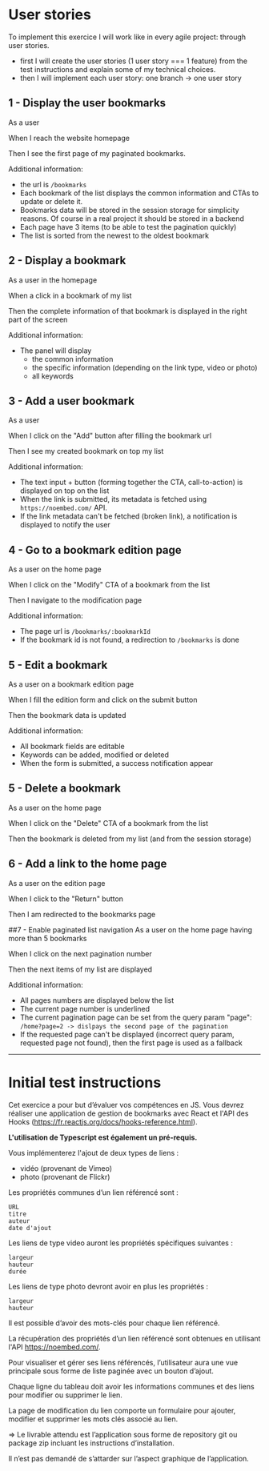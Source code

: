 # User stories

To implement this exercice I will work like in every agile project: through user stories.

- first I will create the user stories (1 user story === 1 feature) from the test instructions and explain some of my technical choices.
- then I will implement each user story: one branch -> one user story

## 1 - Display the user bookmarks
As a user

When I reach the website homepage

Then I see the first page of my paginated bookmarks. 

Additional information:
- the url is ``/bookmarks``
- Each bookmark of the list  displays the common information and CTAs to update or delete it.
- Bookmarks data will be stored in the session storage for simplicity reasons. Of course in a real project it should be stored in a backend
- Each page have 3 items (to be able to test the pagination quickly)
- The list is sorted from the newest to the oldest bookmark

## 2 - Display a bookmark
As a user in the homepage

When a click in a bookmark of my list 

Then the complete information of that bookmark is displayed in the right part of the screen

Additional information:
- The panel will display
    - the common information
    - the specific information (depending on the link type, video or photo)
    - all keywords

## 3 - Add a user bookmark
As a user

When I click on the "Add" button after filling the bookmark url

Then I see my created bookmark on top my list

Additional information:
- The text input + button (forming together the CTA, call-to-action) is displayed on top on the list
- When the link is submitted, its metadata is fetched using `https://noembed.com/` API.
- If the link metadata can't be fetched (broken link), a notification is displayed to notify the user

## 4 - Go to a bookmark edition page
As a user on the home page

When I click on the "Modify" CTA of a bookmark from the list

Then I navigate to the modification page

Additional information:
- The page url is ``/bookmarks/:bookmarkId``
- If the bookmark id is not found, a redirection to ``/bookmarks`` is done 

## 5 - Edit a bookmark
As a user on a bookmark edition page

When I fill the edition form and click on the submit button

Then the bookmark data is updated

Additional information:
- All bookmark fields are editable
- Keywords can be added, modified or deleted
- When the form is submitted, a success notification appear

## 5 - Delete a bookmark
As a user on the home page

When I click on the "Delete" CTA of a bookmark from the list

Then the bookmark is deleted from my list (and from the session storage)

## 6 - Add a link to the home page
As a user on the edition page

When I click to the "Return" button

Then I am redirected to the bookmarks page

##7 - Enable paginated list navigation
As a user on the home page having more than 5 bookmarks

When I click on the next pagination number

Then the next items of my list are displayed

Additional information:
- All pages numbers are displayed below the list
- The current page number is underlined
- The current pagination page can be set from the query param "page": `/home?page=2 -> dislpays the second page of the pagination`
- If the requested page can't be displayed (incorrect query param, requested page not found), then the first page is used as a fallback


-----------------------
# Initial test instructions

Cet exercice a pour but d’évaluer vos compétences en JS. Vous devrez réaliser une application de gestion de bookmarks avec React et l'API des Hooks (https://fr.reactjs.org/docs/hooks-reference.html).

**L'utilisation de Typescript est également un pré-requis.**

Vous implémenterez l'ajout de deux types de liens :

- vidéo (provenant de Vimeo)
- photo (provenant de Flickr)

Les propriétés communes d’un lien référencé sont :
```
URL
titre
auteur
date d'ajout
```

Les liens de type video auront les propriétés spécifiques suivantes :
```
largeur
hauteur
durée
```

Les liens de type photo devront avoir en plus les propriétés :
```
largeur
hauteur
```

Il est possible d’avoir des mots-clés pour chaque lien référencé.

La récupération des propriétés d’un lien référencé sont obtenues en utilisant l'API https://noembed.com/.

Pour visualiser et gérer ses liens référencés, l’utilisateur aura une vue principale sous forme de liste paginée avec un bouton d’ajout.

Chaque ligne du tableau doit avoir les informations communes et des liens pour modifier ou supprimer le lien.

La page de modification du lien comporte un formulaire pour ajouter, modifier et supprimer les mots clés associé au lien.

=> Le livrable attendu est l’application sous forme de repository git ou package zip incluant les instructions d’installation.

Il n’est pas demandé de s’attarder sur l’aspect graphique de l’application.

